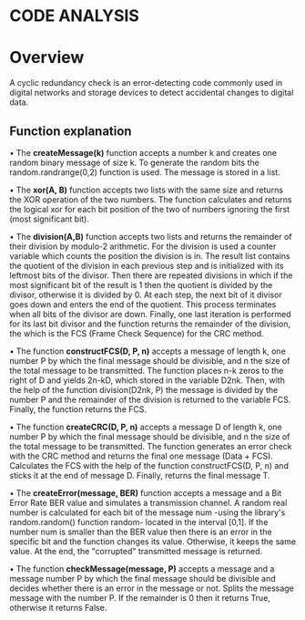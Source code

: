 # CODE ANALYSIS
# Overview
A cyclic redundancy check is an error-detecting code commonly used in digital networks and storage devices to detect accidental changes to digital data.
## Function explanation
• The **createMessage(k)** function accepts a number k and creates one
random binary message of size k. To generate the random bits
the random.randrange(0,2) function is used. The message is stored in a list.


• The **xor(A, B)** function accepts two lists with the same size and returns the XOR operation of the two numbers. 
The function calculates and returns the logical xor for each bit position of the two
of numbers ignoring the first (most significant bit).


• The **division(A,B)** function accepts two lists and
returns the remainder of their division by modulo-2 arithmetic. For
the division is used a counter variable which counts the
position the division is in. The result list contains the quotient of the division in each
previous step and is initialized with its leftmost bits
of the divisor. Then there are repeated
divisions in which if the most significant bit of the result is 1 then
the quotient is divided by the divisor, otherwise it is divided by 0. At each step, the next bit of it
divisor goes down and enters the end of the quotient. This process terminates when all bits of the divisor are down.
Finally, one last iteration is performed for its last bit
divisor and the function returns the remainder of the division, the
which is the FCS (Frame Check Sequence) for the CRC method.


• The function **constructFCS(D, P, n)** accepts a message of length k, one
number P by which the final message should be divisible,
and n the size of the total message to be transmitted. The function
places n-k zeros to the right of D and yields 2n-kD, which
stored in the variable D2nk. Then, with the help of the function
division(D2nk, P) the message is divided by the number P and the remainder
of the division is returned to the variable FCS. Finally, the function
returns the FCS.


• The function **createCRC(D, P, n)** accepts a message D of length k, one
number P by which the final message should be divisible,
and n the size of the total message to be transmitted. The function
generates an error check with the CRC method and returns the final one
message (Data + FCS). Calculates the FCS with the help of the function
constructFCS(D, P, n) and sticks it at the end of message D. Finally,
returns the final message T.


• The **createError(message, BER)** function accepts a message and a
Bit Error Rate BER value and simulates a transmission channel.
A random real number is calculated for each bit of the message
num -using the library's random.random() function
random- located in the interval [0,1]. If the number num is
smaller than the BER value then there is an error in the specific bit
and the function changes its value. Otherwise, it keeps the same
value. At the end, the "corrupted" transmitted message is returned.


• The function **checkMessage(message, P)** accepts a message and a message
number P by which the final message should be divisible and
decides whether there is an error in the message or not. Splits the message message
with the number P. If the remainder is 0 then it returns True,
otherwise it returns False.
